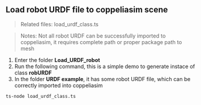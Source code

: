 ## Load robot URDF file to coppeliasim scene

>Related files: load_urdf_class.ts

>Notes: Not all robot URDF can be successfully imported to coppeliasim, it requires complete path or proper package path to mesh

1. Enter the folder **Load_URDF_robot**
2. Run the following command, this is a simple demo to generate instace of class **robURDF**
3. In the folder **URDF example**, it has some robot URDF file, which can be correctly imported into coppeliasim
 

```
ts-node load_urdf_class.ts
```